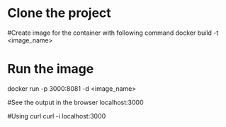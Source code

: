 # Clone the project

#Create image for the container with following command
docker build -t <image_name>

# Run the image
docker run -p 3000:8081 -d <image_name>

#See the output in the browser
localhost:3000

#Using curl
curl -i localhost:3000

